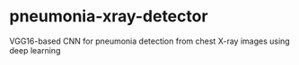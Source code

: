 # pneumonia-xray-detector
VGG16-based CNN for pneumonia detection from chest X-ray images using deep learning
